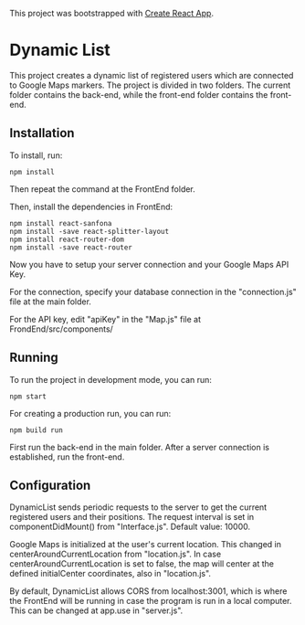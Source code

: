 This project was bootstrapped with [Create React App](https://github.com/facebook/create-react-app).

# Dynamic List

This project creates a dynamic list of registered users which are connected to Google Maps markers. 
The project is divided in two folders. The current folder contains the back-end, while the front-end folder contains the front-end.

## Installation

To install, run:

```
npm install
```

Then repeat the command at the FrontEnd folder.

Then, install the dependencies in FrontEnd:
```
npm install react-sanfona
npm install -save react-splitter-layout
npm install react-router-dom
npm install -save react-router
```

Now you have to setup your server connection and your Google Maps API Key.

For the connection, specify your database connection in the "connection.js" file at the main folder.

For the API key, edit "apiKey" in the "Map.js" file at FrondEnd/src/components/

## Running

To run the project in development mode, you can run:
```
npm start
```

For creating a production run, you can run:
```
npm build run
```

First run the back-end in the main folder. After a server connection is established, run the front-end.

## Configuration

DynamicList sends periodic requests to the server to get the current registered users and their positions. The request interval is set in componentDidMount() from "Interface.js". Default value: 10000.

Google Maps is initialized at the user's current location. This changed in centerAroundCurrentLocation from "location.js". In case centerAroundCurrentLocation is set to false, the map will center at the defined initialCenter coordinates, also in "location.js".

By default, DynamicList allows CORS from localhost:3001, which is where the FrontEnd will be running in case the program is run in a local computer. This can be changed at app.use in "server.js".  
